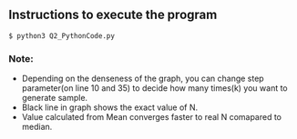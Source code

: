 ## Instructions to execute the program
```
$ python3 Q2_PythonCode.py
```

### Note:
* Depending on the denseness of the graph, you can change step parameter(on line 10 and 35) to decide how many times(k) you want to generate sample.
* Black line in graph shows the exact value of N.
* Value calculated from Mean converges faster to real N comapared to median.

